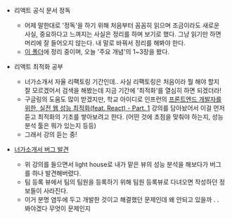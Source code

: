 - 리액트 공식 문서 정독
  - 어제 말한대로 '정독'을 하기 위해 처음부터 꼼꼼히 읽으며 조금이라도 새로운 사실, 중요하다고 느껴지는 사실은 정리를 하며 보기로 했다. 그냥 읽기만 하면 머리에 잘 들어오지 않는다. 내 말로 바꿔서 정리를 해봐야 한다.
  - [이 폴더](https://github.com/NamJwong/TIL/tree/main/React/%EA%B3%B5%EC%8B%9D%20%EB%AC%B8%EC%84%9C%20%EC%A0%95%EB%8F%85%ED%95%98%EA%B8%B0)에 정리 중이며, 오늘 '주요 개념'의 1~3장을 봤다.

- 리액트 최적화 공부
  - 너가소개서 자율 리팩토링 기간인데.. 사실 리팩토링은 처음이라 뭘 해야 할지 잘 모르겠어서 검색을 해봤는데 지금 기간에 '최적화'를 열심히 하면 되겠더라!
  - 구글링의 도움도 많이 받겠지만, 학교 아이디로 인프런의 [프론트엔드 개발자를 위한, 실전 웹 성능 최적화(feat. React) - Part. 1](https://www.inflearn.com/course/%EC%9B%B9-%EC%84%B1%EB%8A%A5-%EC%B5%9C%EC%A0%81%ED%99%94-%EB%A6%AC%EC%95%A1%ED%8A%B8-1) 강의를 담아놨어서 이걸 먼저 듣고 최적화의 기초를 쌓아보려고 한다. (어떤 것에 초점을 맞춰야 하는지, 성능 분석 툴은 뭐가 있는지 등등)
  - 그래서 강의 듣는 중!


- [너가소개서 버그 발견](https://github.com/Neogasogaeseo/Naega-Web/issues/194)
  - 위 강의를 들으면서 light house로 내가 맡은 뷰의 성능 분석을 해보다가 버그를 하나 발견해버렸다.
  - 팀 등록 뷰에서 팀의 팀원을 등록하기 위해 팀원 등록뷰로 다녀오면 작성하던 정보들이 사라진다.
  - 이거 분명 염두에 두고 개발한 것이고 해결했던 문제인데 왜 안되고 있을까 . . 봐야겠다 무엇이 문제인지
